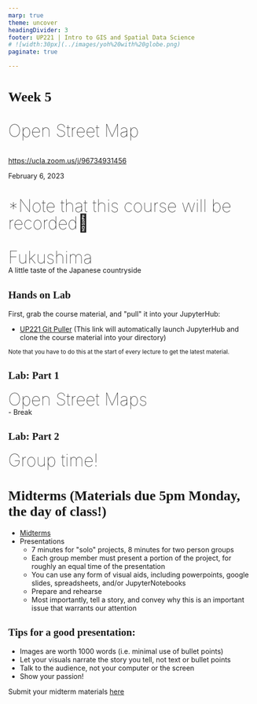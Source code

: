 ```yaml
---
marp: true
theme: uncover
headingDivider: 3
footer: UP221 | Intro to GIS and Spatial Data Science 
# ![width:30px](../images/yoh%20with%20globe.png)
paginate: true

---
```


<style>
kesmall {font-size:0.6em}
medium {font-size:0.9em}
large {font-size:2em}
xlarge {font-size:4em}
gray {padding:20px;background-color:whitesmoke;font-weight:800}
plum {padding:20px;background-color:plum;line-height:3}
xl { font-size:2.5em;font-weight:100;line-height:1}
h1,h2,h3,h4,h5{font-family:serif}
section {font-size:2em;font-weight:300;}
left {text-align:left;}
</style>

# Week 5

<xl>

Open Street Map

</xl>

https://ucla.zoom.us/j/96734931456

February 6, 2023

##
<xl>

*Note that this course will be recorded🎥

</xl>

##

<xl>
Fukushima
</xl>
<br>
A little taste of the Japanese countryside


## Hands on Lab
First, grab the course material, and "pull" it into your JupyterHub:

* [UP221 Git Puller](https://jupyter.idre.ucla.edu/hub/user-redirect/git-pull?repo=https%3A%2F%2Fgithub.com%2Fyohman%2F23W-UP221&urlpath=lab%2Ftree%2F23W-UP221%2F&branch=main) 
(This link will automatically launch JupyterHub and clone the course material into your directory)

<small>Note that you have to do this at the start of every lecture to get the latest material.
</small>

## Lab: Part 1
<xl>
    Open Street Maps
</xl>
<br>
- Break

## Lab: Part 2
<xl>
    Group time!
</xl>


# Midterms (Materials due 5pm Monday, the day of class!)

- [Midterms](../../Midterm%20and%20Finals)
- Presentations
  -  7 minutes for "solo" projects, 8 minutes for two person groups
  -  Each group member must present a portion of the project, for roughly an equal time of the presentation
  -  You can use any form of visual aids, including powerpoints, google slides, spreadsheets, and/or JupyterNotebooks
  -  Prepare and rehearse
  -  Most importantly, tell a story, and convey why this is an important issue that warrants our attention

## Tips for a good presentation:
- Images are worth 1000 words (i.e. minimal use of bullet points)
- Let your visuals narrate the story you tell, not text or bullet points
- Talk to the audience, not your computer or the screen
- Show your passion!

Submit your midterm materials [here](https://github.com/yohman/22W-UP206A/discussions/15)